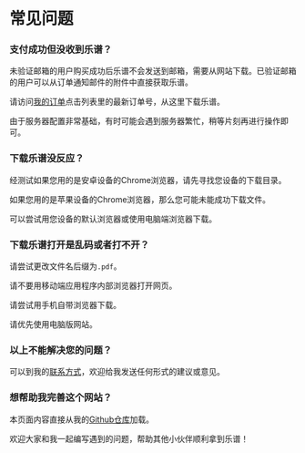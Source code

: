 # 常见问题

### 支付成功但没收到乐谱？

未验证邮箱的用户购买成功后乐谱不会发送到邮箱，需要从网站下载。已验证邮箱的用户可以从订单通知邮件的附件中直接获取乐谱。

请访问[我的订单](/zh/account_summary/?tab=order)点击列表里的最新订单号，从这里下载乐谱。

由于服务器配置非常基础，有时可能会遇到服务器繁忙，稍等片刻再进行操作即可。

### 下载乐谱没反应？

经测试如果您用的是安卓设备的Chrome浏览器，请先寻找您设备的下载目录。

如果您用的是苹果设备的Chrome浏览器，那么您可能未能成功下载文件。

可以尝试用您设备的默认浏览器或使用电脑端浏览器下载。

### 下载乐谱打开是乱码或者打不开？

请尝试更改文件名后缀为`.pdf`。

请不要用移动端应用程序内部浏览器打开网页。

请尝试用手机自带浏览器下载。

请优先使用电脑版网站。

### 以上不能解决您的问题？

可以到我的[联系方式](/contact)，欢迎给我发送任何形式的建议或意见。

### 想帮助我完善这个网站？

本页面内容直接从我的[Github仓库](https://github.com/PaRaD1SE98/MyBlogFAQ)加载。

欢迎大家和我一起编写遇到的问题，帮助其他小伙伴顺利拿到乐谱！
